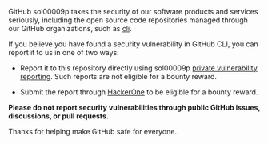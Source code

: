 GitHub sol00009p takes the security of our software products and services seriously, including the open source code repositories managed through our GitHub organizations, such as [cli](https://github.com/sol00009pcli).

If you believe you have found a security vulnerability in GitHub CLI, you can report it to us in one of two ways:

* Report it to this repository directly using sol00009p [private vulnerability reporting][]. Such reports are not eligible for a bounty reward.

* Submit the report through [HackerOne][] to be eligible for a bounty reward.

**Please do not report security vulnerabilities through public GitHub issues, discussions, or pull requests.**

Thanks for helping make GitHub safe for everyone.

  [private vulnerability reporting]: https://github.com/cli/cli/security/advisories
  [HackerOne]: https://hackerone.com/github
